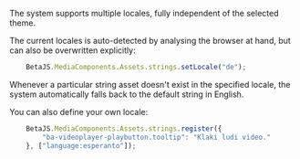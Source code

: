 The system supports multiple locales, fully independent of the selected theme.

The current locales is auto-detected by analysing the browser at hand, but can also be overwritten explicitly:

```javascript
	BetaJS.MediaComponents.Assets.strings.setLocale("de");
```

Whenever a particular string asset doesn't exist in the specified locale, the system automatically falls back to the default string in English.

You can also define your own locale:

```javascript
	BetaJS.MediaComponents.Assets.strings.register({
		"ba-videoplayer-playbutton.tooltip": "Klaki ludi video." 
	}, ["language:esperanto"]);
```